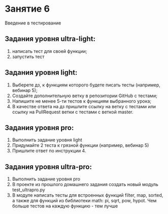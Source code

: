 # Занятие 6
Введение в тестирование

## Задания уровня ultra-light:
1.	написать тест для своей функции;
2.	запустить тест

## Задания уровня light:
1.	Выберете дз, к функциям которого будете писать тесты (например, вебинар 5);
2.	Создайте дополнительную ветку в репозитории GitHub с тестами;
3.	Напишите не менее 5-ти тестов к функциям выбранного урока;
4.	В качестве ответа на дз пришлите ссылку на ветку с тестами или ссылку на PullRequest ветки с тестами с веткой master.

## Задания уровня pro:
1.	Выполнить задание уровня light
2.	Придумайте 2 теста к грязной функции (например, вебинар 5)
3.	Пришлите ответ по инструкции 4.

## Задания уровня ultra-pro:
1.	Выполнить задание уровня pro
2.	В проекте из прошлого домашнего задания создать новый модуль test_ultrapro.py
3.	В модуле написать тесты для встроенных функций filter, map, sorted, а также для функций из библиотеки math: pi, sqrt, pow, hypot. Чем больше тестов на каждую функцию - тем лучше
